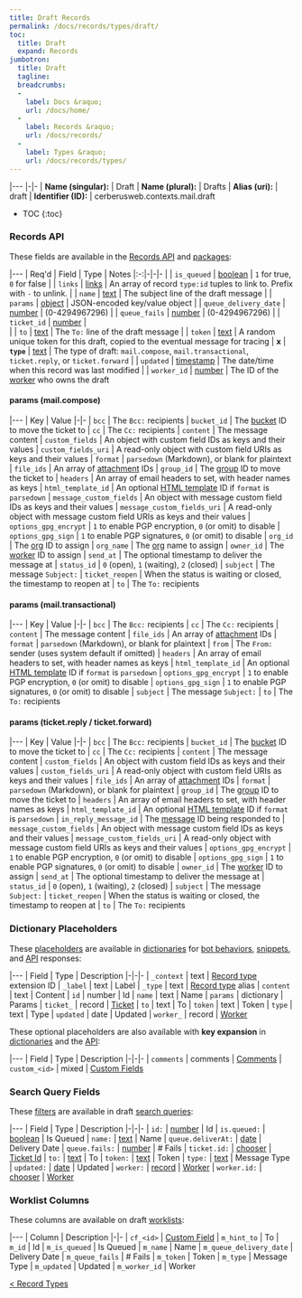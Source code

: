 ```yaml
---
title: Draft Records
permalink: /docs/records/types/draft/
toc:
  title: Draft
  expand: Records
jumbotron:
  title: Draft
  tagline: 
  breadcrumbs:
  -
    label: Docs &raquo;
    url: /docs/home/
  -
    label: Records &raquo;
    url: /docs/records/
  -
    label: Types &raquo;
    url: /docs/records/types/
---
```


|---
|-|-
| **Name (singular):** | Draft
| **Name (plural):** | Drafts
| **Alias (uri):** | draft
| **Identifier (ID):** | cerberusweb.contexts.mail.draft

* TOC
{:toc}

### Records API

These fields are available in the [Records API](/docs/api/endpoints/records/) and [packages](/docs/packages/):

|---
| Req'd | Field | Type | Notes
|:-:|-|-|-
|   | `is_queued` | [boolean](/docs/records/fields/types/boolean/) | `1` for true, `0` for false 
|   | `links` | [links](/docs/records/fields/types/links/) | An array of record `type:id` tuples to link to. Prefix with `-` to unlink. 
|   | `name` | [text](/docs/records/fields/types/text/) | The subject line of the draft message 
|   | `params` | [object](/docs/records/fields/types/object/) | JSON-encoded key/value object 
|   | `queue_delivery_date` | [number](/docs/records/fields/types/number/) | (0-4294967296) 
|   | `queue_fails` | [number](/docs/records/fields/types/number/) | (0-4294967296) 
|   | `ticket_id` | [number](/docs/records/fields/types/number/) |  
|   | `to` | [text](/docs/records/fields/types/text/) | The `To:` line of the draft message 
|   | `token` | [text](/docs/records/fields/types/text/) | A random unique token for this draft, copied to the eventual message for tracing 
| **x** | **`type`** | [text](/docs/records/fields/types/text/) | The type of draft: `mail.compose`, `mail.transactional`, `ticket.reply`, or `ticket.forward` 
|   | `updated` | [timestamp](/docs/records/fields/types/timestamp/) | The date/time when this record was last modified 
|   | `worker_id` | [number](/docs/records/fields/types/number/) | The ID of the [worker](/docs/records/types/worker/) who owns the draft 

#### params (mail.compose)

|---
| Key | Value
|-|-
| `bcc` | The `Bcc:` recipients
| `bucket_id` | The [bucket](/docs/records/types/bucket/) ID to move the ticket to
| `cc` | The `Cc:` recipients
| `content` | The message content
| `custom_fields` | An object with custom field IDs as keys and their values
| `custom_fields_uri` | A read-only object with custom field URIs as keys and their values
| `format` | `parsedown` (Markdown), or blank for plaintext
| `file_ids` | An array of [attachment](/docs/records/types/attachment/) IDs
| `group_id` | The [group](/docs/records/types/group/) ID to move the ticket to
| `headers` | An array of email headers to set, with header names as keys
| `html_template_id` | An optional [HTML template](/docs/records/types/html_template/) ID if `format` is `parsedown`
| `message_custom_fields` | An object with message custom field IDs as keys and their values
| `message_custom_fields_uri` | A read-only object with message custom field URIs as keys and their values
| `options_gpg_encrypt` | `1` to enable PGP encryption, `0` (or omit) to disable
| `options_gpg_sign` | `1` to enable PGP signatures, `0` (or omit) to disable
| `org_id` | The [org](/docs/records/types/org/) ID to assign
| `org_name` | The [org](/docs/records/types/org/) name to assign
| `owner_id` | The [worker](/docs/records/types/worker/) ID to assign
| `send_at` | The optional timestamp to deliver the message at
| `status_id` | `0` (open), `1` (waiting), `2` (closed)
| `subject` | The message `Subject:`
| `ticket_reopen` | When the status is waiting or closed, the timestamp to reopen at
| `to` | The `To:` recipients

#### params (mail.transactional)

|---
| Key | Value
|-|-
| `bcc` | The `Bcc:` recipients
| `cc` | The `Cc:` recipients
| `content` | The message content
| `file_ids` | An array of [attachment](/docs/records/types/attachment/) IDs
| `format` | `parsedown` (Markdown), or blank for plaintext
| `from` | The `From:` sender (uses system default if omitted)
| `headers` | An array of email headers to set, with header names as keys
| `html_template_id` | An optional [HTML template](/docs/records/types/html_template/) ID if `format` is `parsedown`
| `options_gpg_encrypt` | `1` to enable PGP encryption, `0` (or omit) to disable
| `options_gpg_sign` | `1` to enable PGP signatures, `0` (or omit) to disable
| `subject` | The message `Subject:`
| `to` | The `To:` recipients

#### params (ticket.reply / ticket.forward)

|---
| Key | Value
|-|-
| `bcc` | The `Bcc:` recipients
| `bucket_id` | The [bucket](/docs/records/types/bucket/) ID to move the ticket to
| `cc` | The `Cc:` recipients
| `content` | The message content
| `custom_fields` | An object with custom field IDs as keys and their values
| `custom_fields_uri` | A read-only object with custom field URIs as keys and their values
| `file_ids` | An array of [attachment](/docs/records/types/attachment/) IDs
| `format` | `parsedown` (Markdown), or blank for plaintext
| `group_id` | The [group](/docs/records/types/group/) ID to move the ticket to
| `headers` | An array of email headers to set, with header names as keys
| `html_template_id` | An optional [HTML template](/docs/records/types/html_template/) ID if `format` is `parsedown`
| `in_reply_message_id` | The [message](/docs/records/types/message/) ID being responded to
| `message_custom_fields` | An object with message custom field IDs as keys and their values
| `message_custom_fields_uri` | A read-only object with message custom field URIs as keys and their values
| `options_gpg_encrypt` | `1` to enable PGP encryption, `0` (or omit) to disable
| `options_gpg_sign` | `1` to enable PGP signatures, `0` (or omit) to disable
| `owner_id` | The [worker](/docs/records/types/worker/) ID to assign
| `send_at` | The optional timestamp to deliver the message at
| `status_id` | `0` (open), `1` (waiting), `2` (closed)
| `subject` | The message `Subject:`
| `ticket_reopen` | When the status is waiting or closed, the timestamp to reopen at
| `to` | The `To:` recipients

### Dictionary Placeholders

These [placeholders](/docs/bots/scripting/placeholders/) are available in [dictionaries](/docs/bots/behaviors/dictionaries/) for [bot behaviors](/docs/bots/behaviors/), [snippets](/docs/snippets/), and [API](/docs/api/) responses:

|---
| Field | Type | Description
|-|-|-
| `_context` | text | [Record type](/docs/records/types/) extension ID
| `_label` | text | Label
| `_type` | text | [Record type](/docs/records/types/) alias
| `content` | text | Content
| `id` | number | Id
| `name` | text | Name
| `params` | dictionary | Params
| `ticket_` | record | [Ticket](/docs/records/types/ticket/)
| `to` | text | To
| `token` | text | Token
| `type` | text | Type
| `updated` | date | Updated
| `worker_` | record | [Worker](/docs/records/types/worker/)

These optional placeholders are also available with **key expansion** in [dictionaries](/docs/bots/behaviors/dictionaries/key-expansion/) and the [API](/docs/api/responses/#expanding-keys-in-api-requests):

|---
| Field | Type | Description
|-|-|-
| `comments` | comments | [Comments](/docs/bots/behaviors/dictionaries/key-expansion/#comments)
| `custom_<id>` | mixed | [Custom Fields](/docs/bots/behaviors/dictionaries/key-expansion/#custom-fields)
	
### Search Query Fields

These [filters](/docs/search/#filters) are available in draft [search queries](/docs/search/):

|---
| Field | Type | Description
|-|-|-
| `id:` | [number](/docs/search/#numbers) | Id
| `is.queued:` | [boolean](/docs/search/#booleans) | Is Queued
| `name:` | [text](/docs/search/#text) | Name
| `queue.deliverAt:` | [date](/docs/search/#dates) | Delivery Date
| `queue.fails:` | [number](/docs/search/#numbers) | # Fails
| `ticket.id:` | [chooser](/docs/search/#choosers) | [Ticket Id](/docs/records/types/ticket/)
| `to:` | [text](/docs/search/#text) | To
| `token:` | [text](/docs/search/#text) | Token
| `type:` | [text](/docs/search/#text) | Message Type
| `updated:` | [date](/docs/search/#dates) | Updated
| `worker:` | [record](/docs/search/#deep-search) | [Worker](/docs/records/types/worker/)
| `worker.id:` | [chooser](/docs/search/#choosers) | [Worker](/docs/records/types/worker/)
	
### Worklist Columns

These columns are available on draft [worklists](/docs/worklists/):

|---
| Column | Description
|-|-
| `cf_<id>` | [Custom Field](/docs/records/types/custom_field/)
| `m_hint_to` | To
| `m_id` | Id
| `m_is_queued` | Is Queued
| `m_name` | Name
| `m_queue_delivery_date` | Delivery Date
| `m_queue_fails` | # Fails
| `m_token` | Token
| `m_type` | Message Type
| `m_updated` | Updated
| `m_worker_id` | Worker

<div class="section-nav">
	<div class="left">
		<a href="/docs/records/types/" class="prev">&lt; Record Types</a>
	</div>
	<div class="right align-right">
	</div>
</div>
<div class="clear"></div>